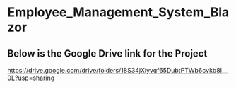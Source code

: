 # Employee_Management_System_Blazor
## Below is the Google Drive link for the Project
https://drive.google.com/drive/folders/18S34jXiyvqf65DubtPTWb6cvkb8I__0L?usp=sharing
